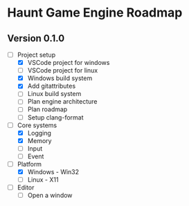 # Haunt Game Engine Roadmap

## Version 0.1.0

- [ ] Project setup
  - [x] VSCode project for windows
  - [ ] VSCode project for linux
  - [x] Windows build system
  - [x] Add gitattributes
  - [ ] Linux build system
  - [ ] Plan engine architecture
  - [ ] Plan roadmap
  - [ ] Setup clang-format
- [ ] Core systems
  - [x] Logging
  - [x] Memory
  - [ ] Input
  - [ ] Event
- [ ] Platform
  - [x] Windows - Win32
  - [ ] Linux - X11
- [ ] Editor
  - [ ] Open a window
